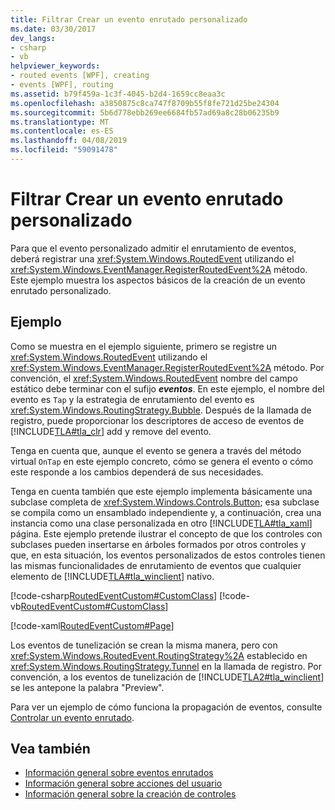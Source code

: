 ```yaml
---
title: Filtrar Crear un evento enrutado personalizado
ms.date: 03/30/2017
dev_langs:
- csharp
- vb
helpviewer_keywords:
- routed events [WPF], creating
- events [WPF], routing
ms.assetid: b79f459a-1c3f-4045-b2d4-1659cc8eaa3c
ms.openlocfilehash: a3850875c8ca747f8709b55f8fe721d25be24304
ms.sourcegitcommit: 5b6d778ebb269ee6684fb57ad69a8c28b06235b9
ms.translationtype: MT
ms.contentlocale: es-ES
ms.lasthandoff: 04/08/2019
ms.locfileid: "59091478"
---
```

# <a name="how-to-create-a-custom-routed-event"></a>Filtrar Crear un evento enrutado personalizado
Para que el evento personalizado admitir el enrutamiento de eventos, deberá registrar una <xref:System.Windows.RoutedEvent> utilizando el <xref:System.Windows.EventManager.RegisterRoutedEvent%2A> método. Este ejemplo muestra los aspectos básicos de la creación de un evento enrutado personalizado.  
  
## <a name="example"></a>Ejemplo  
 Como se muestra en el ejemplo siguiente, primero se registre un <xref:System.Windows.RoutedEvent> utilizando el <xref:System.Windows.EventManager.RegisterRoutedEvent%2A> método. Por convención, el <xref:System.Windows.RoutedEvent> nombre del campo estático debe terminar con el sufijo ***eventos***. En este ejemplo, el nombre del evento es `Tap` y la estrategia de enrutamiento del evento es <xref:System.Windows.RoutingStrategy.Bubble>. Después de la llamada de registro, puede proporcionar los descriptores de acceso de eventos de [!INCLUDE[TLA#tla_clr](../../../../includes/tlasharptla-clr-md.md)] add y remove del evento.  
  
 Tenga en cuenta que, aunque el evento se genera a través del método virtual `OnTap` en este ejemplo concreto, cómo se genera el evento o cómo este responde a los cambios dependerá de sus necesidades.  
  
 Tenga en cuenta también que este ejemplo implementa básicamente una subclase completa de <xref:System.Windows.Controls.Button>; esa subclase se compila como un ensamblado independiente y, a continuación, crea una instancia como una clase personalizada en otro [!INCLUDE[TLA#tla_xaml](../../../../includes/tlasharptla-xaml-md.md)] página. Este ejemplo pretende ilustrar el concepto de que los controles con subclases pueden insertarse en árboles formados por otros controles y que, en esta situación, los eventos personalizados de estos controles tienen las mismas funcionalidades de enrutamiento de eventos que cualquier elemento de [!INCLUDE[TLA#tla_winclient](../../../../includes/tlasharptla-winclient-md.md)] nativo.  
  
 [!code-csharp[RoutedEventCustom#CustomClass](~/samples/snippets/csharp/VS_Snippets_Wpf/RoutedEventCustom/CSharp/SDKSampleLibrary/class1.cs#customclass)]
 [!code-vb[RoutedEventCustom#CustomClass](~/samples/snippets/visualbasic/VS_Snippets_Wpf/RoutedEventCustom/VB/SDKSampleLibrary/Class1.vb#customclass)]  
  
 [!code-xaml[RoutedEventCustom#Page](~/samples/snippets/csharp/VS_Snippets_Wpf/RoutedEventCustom/CSharp/RoutedEventCustomApp/default.xaml#page)]  
  
 Los eventos de tunelización se crean la misma manera, pero con <xref:System.Windows.RoutedEvent.RoutingStrategy%2A> establecido en <xref:System.Windows.RoutingStrategy.Tunnel> en la llamada de registro. Por convención, a los eventos de tunelización de [!INCLUDE[TLA2#tla_winclient](../../../../includes/tla2sharptla-winclient-md.md)] se les antepone la palabra "Preview".  
  
 Para ver un ejemplo de cómo funciona la propagación de eventos, consulte [Controlar un evento enrutado](how-to-handle-a-routed-event.md).  
  
## <a name="see-also"></a>Vea también

- [Información general sobre eventos enrutados](routed-events-overview.md)
- [Información general sobre acciones del usuario](input-overview.md)
- [Información general sobre la creación de controles](../controls/control-authoring-overview.md)
